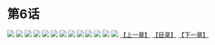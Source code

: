 # 第6话
![](https://s1.baozimh.com/scomic/yuekanshaonuyeqijun-chunquan/0/10-j83c/1.jpg)
![](https://s1.baozimh.com/scomic/yuekanshaonuyeqijun-chunquan/0/10-j83c/2.jpg)
![](https://s1.baozimh.com/scomic/yuekanshaonuyeqijun-chunquan/0/10-j83c/3.jpg)
![](https://s1.baozimh.com/scomic/yuekanshaonuyeqijun-chunquan/0/10-j83c/4.jpg)
![](https://s1.baozimh.com/scomic/yuekanshaonuyeqijun-chunquan/0/10-j83c/5.jpg)
![](https://s1.baozimh.com/scomic/yuekanshaonuyeqijun-chunquan/0/10-j83c/6.jpg)
![](https://s1.baozimh.com/scomic/yuekanshaonuyeqijun-chunquan/0/10-j83c/7.jpg)
![](https://s1.baozimh.com/scomic/yuekanshaonuyeqijun-chunquan/0/10-j83c/8.jpg)
![](https://s1.baozimh.com/scomic/yuekanshaonuyeqijun-chunquan/0/10-j83c/9.jpg)
![](https://s1.baozimh.com/scomic/yuekanshaonuyeqijun-chunquan/0/10-j83c/10.jpg)
![](https://s1.baozimh.com/scomic/yuekanshaonuyeqijun-chunquan/0/10-j83c/11.jpg)
![](https://s1.baozimh.com/scomic/yuekanshaonuyeqijun-chunquan/0/10-j83c/12.jpg)
![](https://s1.baozimh.com/scomic/yuekanshaonuyeqijun-chunquan/0/10-j83c/13.jpg)
[【上一章】](./5.md)
[【目录】](./README.md)
[【下一章】](./7.md)
